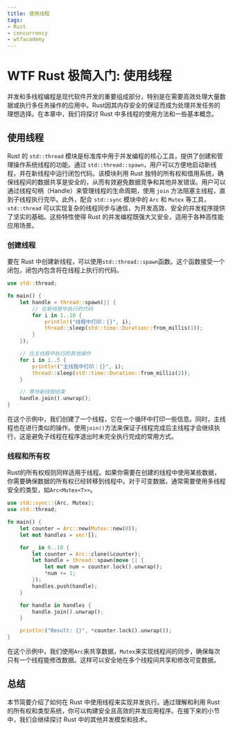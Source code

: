 ```yaml
---
title: 使用线程
tags:
- Rust
- concurrency
- wtfacademy
---
```


# WTF Rust 极简入门: 使用线程

并发和多线程编程是现代软件开发的重要组成部分，特别是在需要高效处理大量数据或执行多任务操作的应用中。Rust因其内存安全的保证而成为处理并发任务的理想选择。在本章中，我们将探讨 Rust 中多线程的使用方法和一些基本概念。

## 使用线程
Rust 的 `std::thread` 模块是标准库中用于并发编程的核心工具，提供了创建和管理操作系统线程的功能。通过 `std::thread::spawn`，用户可以方便地启动新线程，并在新线程中运行闭包代码。该模块利用 Rust 独特的所有权和借用系统，确保线程间的数据共享是安全的，从而有效避免数据竞争和其他并发错误。用户可以通过线程句柄（Handle）来管理线程的生命周期，使用 `join` 方法阻塞主线程，直到子线程执行完毕。此外，配合 `std::sync` 模块中的 `Arc` 和 `Mutex` 等工具，`std::thread` 可以实现复杂的线程同步与通信，为开发高效、安全的并发程序提供了坚实的基础。这些特性使得 Rust 的并发编程既强大又安全，适用于各种高性能应用场景。

### 创建线程

要在 Rust 中创建新线程，可以使用`std::thread::spawn`函数。这个函数接受一个闭包，闭包内包含将在线程上执行的代码。

```rust
use std::thread;

fn main() {
    let handle = thread::spawn(|| {
        // 在新线程中执行的代码
        for i in 1..10 {
            println!("线程中打印：{}", i);
            thread::sleep(std::time::Duration::from_millis(1));
        }
    });

    // 在主线程中执行的其他操作
    for i in 1..5 {
        println!("主线程中打印：{}", i);
        thread::sleep(std::time::Duration::from_millis(2));
    }

    // 等待新线程结束
    handle.join().unwrap();
}
```

在这个示例中，我们创建了一个线程，它在一个循环中打印一些信息。同时，主线程也在进行类似的操作。使用`join()`方法来保证子线程完成后主线程才会继续执行，这是避免子线程在程序退出时未完全执行完成的常用方式。

### 线程和所有权

Rust的所有权规则同样适用于线程。如果你需要在创建的线程中使用某些数据，你需要确保数据的所有权已经转移到线程中。对于可变数据，通常需要使用多线程安全的类型，如`Arc<Mutex<T>>`。

```rust
use std::sync::{Arc, Mutex};
use std::thread;

fn main() {
    let counter = Arc::new(Mutex::new(0));
    let mut handles = vec![];

    for _ in 0..10 {
        let counter = Arc::clone(&counter);
        let handle = thread::spawn(move || {
            let mut num = counter.lock().unwrap();
            *num += 1;
        });
        handles.push(handle);
    }

    for handle in handles {
        handle.join().unwrap();
    }

    println!("Result: {}", *counter.lock().unwrap());
}
```

在这个示例中，我们使用`Arc`来共享数据，`Mutex`来实现线程间的同步，确保每次只有一个线程能修改数据。这样可以安全地在多个线程间共享和修改可变数据。

## 总结

本节简要介绍了如何在 Rust 中使用线程来实现并发执行。通过理解和利用 Rust 的所有权和类型系统，你可以构建安全且高效的并发应用程序。在接下来的小节中，我们会继续探讨 Rust 中的其他并发模型和技术。